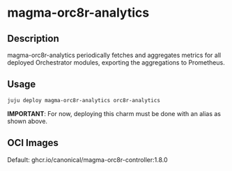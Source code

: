 # magma-orc8r-analytics

## Description
magma-orc8r-analytics periodically fetches and aggregates metrics for all deployed Orchestrator modules, 
exporting the aggregations to Prometheus.

## Usage

```bash
juju deploy magma-orc8r-analytics orc8r-analytics
```

**IMPORTANT**: For now, deploying this charm must be done with an alias as shown above.

## OCI Images

Default: ghcr.io/canonical/magma-orc8r-controller:1.8.0


